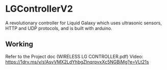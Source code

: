 # LGControllerV2
A revolutionary controller for Liquid Galaxy which uses ultrasonic sensors, HTTP and UDP protocols, and is built with arduino.

## Working
Refer to the Project doc (WIRELESS LG CONTROLLER.pdf)
Video: https://1drv.ms/v/s!AsvVMX2LdYhbgZInqrpvxXc5NGBjMg?e=VLt21s
